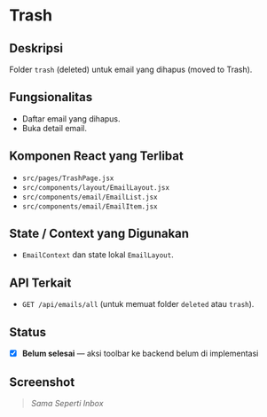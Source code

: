# Trash

## Deskripsi

Folder `trash` (deleted) untuk email yang dihapus (moved to Trash).

## Fungsionalitas

- Daftar email yang dihapus.
- Buka detail email.

## Komponen React yang Terlibat

- `src/pages/TrashPage.jsx`
- `src/components/layout/EmailLayout.jsx`
- `src/components/email/EmailList.jsx`
- `src/components/email/EmailItem.jsx`

## State / Context yang Digunakan

- `EmailContext` dan state lokal `EmailLayout`.

## API Terkait

- `GET /api/emails/all` (untuk memuat folder `deleted` atau `trash`).

## Status

- [x] **Belum selesai** — aksi toolbar ke backend belum di implementasi

## Screenshot

> _Sama Seperti Inbox_
